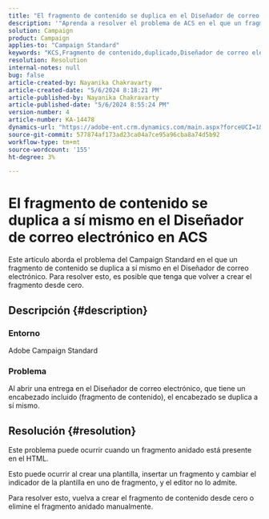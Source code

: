 ```yaml
---
title: "El fragmento de contenido se duplica en el Diseñador de correo electrónico en ACS"
description: '"Aprenda a resolver el problema de ACS en el que un fragmento de contenido se duplica debido a un fragmento anidado en el HTML".'
solution: Campaign
product: Campaign
applies-to: "Campaign Standard"
keywords: "KCS,Fragmento de contenido,duplicado,Diseñador de correo electrónico,Campaign Standard, ACS"
resolution: Resolution
internal-notes: null
bug: false
article-created-by: Nayanika Chakravarty
article-created-date: "5/6/2024 8:18:21 PM"
article-published-by: Nayanika Chakravarty
article-published-date: "5/6/2024 8:55:24 PM"
version-number: 4
article-number: KA-14478
dynamics-url: "https://adobe-ent.crm.dynamics.com/main.aspx?forceUCI=1&pagetype=entityrecord&etn=knowledgearticle&id=231607c5-e50b-ef11-9f8a-6045bd0065b6"
source-git-commit: 577874af173ad23ca04a7ce95a96cba8a74d5b92
workflow-type: tm+mt
source-wordcount: '155'
ht-degree: 3%

---
```


# El fragmento de contenido se duplica a sí mismo en el Diseñador de correo electrónico en ACS


Este artículo aborda el problema del Campaign Standard en el que un fragmento de contenido se duplica a sí mismo en el Diseñador de correo electrónico. Para resolver esto, es posible que tenga que volver a crear el fragmento desde cero.

## Descripción {#description}


### <b>Entorno</b>

Adobe Campaign Standard

### <b>Problema</b>

Al abrir una entrega en el Diseñador de correo electrónico, que tiene un encabezado incluido (fragmento de contenido), el encabezado se duplica a sí mismo.


## Resolución {#resolution}


Este problema puede ocurrir cuando un fragmento anidado está presente en el HTML.

Esto puede ocurrir al crear una plantilla, insertar un fragmento y cambiar el indicador de la plantilla en uno de fragmento, y el editor no lo admite.

Para resolver esto, vuelva a crear el fragmento de contenido desde cero o elimine el fragmento anidado manualmente.
